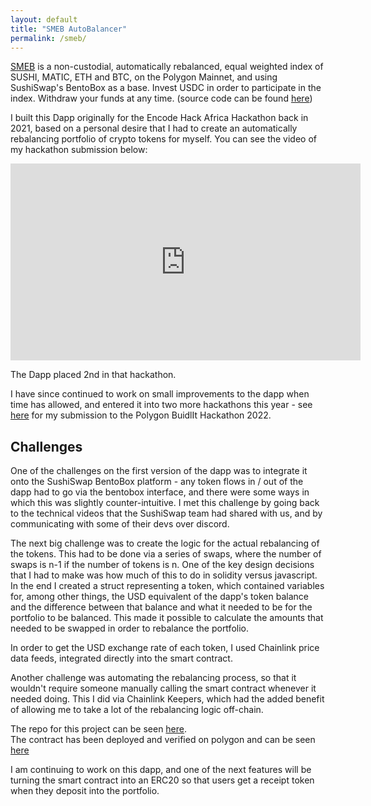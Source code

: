 ```yaml
---
layout: default
title: "SMEB AutoBalancer"
permalink: /smeb/
---
```


[SMEB](https://spheron.infura-ipfs.io/ipfs/QmUjegH2uJPHjYceU4SRtm6qrdQbommrfcLnE6jJbAro72/) is a non-custodial, automatically rebalanced, equal weighted index of SUSHI, MATIC, ETH and BTC, on the Polygon Mainnet, and using SushiSwap's BentoBox as a base. Invest USDC in order to participate in the index. Withdraw your funds at any time. (source code can be found [here](https://github.com/RichJamo/BentoBoxBalancer))

I built this Dapp originally for the Encode Hack Africa Hackathon back in 2021, based on a personal desire that I had to create an automatically rebalancing portfolio of crypto tokens for myself. You can see the video of my hackathon submission below:  
<iframe width="560" height="315" src="https://www.youtube.com/embed/FGsvNk8yzNo?start=1686" title="YouTube video player" frameborder="0" allow="accelerometer; autoplay; clipboard-write; encrypted-media; gyroscope; picture-in-picture" allowfullscreen></iframe>

The Dapp placed 2nd in that hackathon.

I have since continued to work on small improvements to the dapp when time has allowed, and entered it into two more hackathons this year - see [here](https://devpost.com/software/automated-rebalancer) for my submission to the Polygon BuidlIt Hackathon 2022.

## Challenges
One of the challenges on the first version of the dapp was to integrate it onto the SushiSwap BentoBox platform - any token flows in / out of the dapp had to go via the bentobox interface, and there were some ways in which this was slightly counter-intuitive. I met this challenge by going back to the technical videos that the SushiSwap team had shared with us, and by communicating with some of their devs over discord.

The next big challenge was to create the logic for the actual rebalancing of the tokens. This had to be done via a series of swaps, where the number of swaps is n-1 if the number of tokens is n. One of the key design decisions that I had to make was how much of this to do in solidity versus javascript. In the end I created a struct representing a token, which contained variables for, among other things, the USD equivalent of the dapp's token balance and the difference between that balance and what it needed to be for the portfolio to be balanced. This made it possible to calculate the amounts that needed to be swapped in order to rebalance the portfolio.

In order to get the USD exchange rate of each token, I used Chainlink price data feeds, integrated directly into the smart contract.

Another challenge was automating the rebalancing process, so that it wouldn't require someone manually calling the smart contract whenever it needed doing. This I did via Chainlink Keepers, which had the added benefit of allowing me to take a lot of the rebalancing logic off-chain.

The repo for this project can be seen [here](https://github.com/RichJamo/autoBalancer-v2).  
The contract has been deployed and verified on polygon and can be seen [here](https://polygonscan.com/address/0xbb1472776aabdFaB4c26531363C44d407BAA699A)

I am continuing to work on this dapp, and one of the next features will be turning the smart contract into an ERC20 so that users get a receipt token when they deposit into the portfolio.

